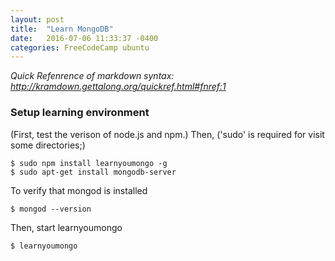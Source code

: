 ```yaml
---
layout: post
title:  "Learn MongoDB"
date:   2016-07-06 11:33:37 -0400
categories: FreeCodeCamp ubuntu 
---
```


*Quick Refenrence of markdown syntax: http://kramdown.gettalong.org/quickref.html#fnref:1*

### Setup learning environment

(First, test the verison of node.js and npm.)
Then, ('sudo' is required for visit some directories;)

~~~ shell
$ sudo npm install learnyoumongo -g
$ sudo apt-get install mongodb-server
~~~

To verify that mongod is installed

~~~ shell
$ mongod --version
~~~

Then, start learnyoumongo

~~~ shell
$ learnyoumongo
~~~